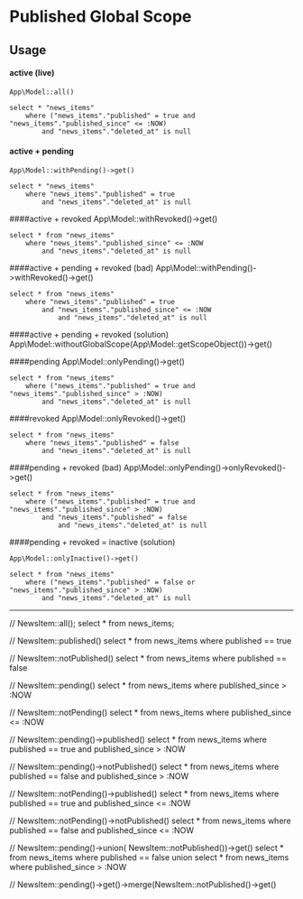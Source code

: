 # Published Global Scope

## Usage

#### active (live)
    App\Model::all()

    select * "news_items"
        where ("news_items"."published" = true and "news_items"."published_since" <= :NOW)
            and "news_items"."deleted_at" is null

#### active + pending
    App\Model::withPending()->get()

    select * "news_items" 
        where "news_items"."published" = true
            and "news_items"."deleted_at" is null

####active + revoked
    App\Model::withRevoked()->get()

    select * from "news_items"
        where "news_items"."published_since" <= :NOW
            and "news_items"."deleted_at" is null

####active + pending + revoked (bad)
    App\Model::withPending()->withRevoked()->get()

    select * from "news_items"
        where "news_items"."published" = true
            and "news_items"."published_since" <= :NOW
                and "news_items"."deleted_at" is null

####active + pending + revoked (solution)
    App\Model::withoutGlobalScope(App\Model::getScopeObject())->get()

####pending
    App\Model::onlyPending()->get()

    select * from "news_items"
        where ("news_items"."published" = true and "news_items"."published_since" > :NOW)
            and "news_items"."deleted_at" is null

####revoked
    App\Model::onlyRevoked()->get()

    select * from "news_items"
        where "news_items"."published" = false
            and "news_items"."deleted_at" is null

####pending + revoked (bad)
    App\Model::onlyPending()->onlyRevoked()->get()

    select * from "news_items"
        where ("news_items"."published" = true and "news_items"."published_since" > :NOW)
            and "news_items"."published" = false
                and "news_items"."deleted_at" is null

####pending + revoked = inactive (solution)

    App\Model::onlyInactive()->get()

    select * from "news_items"
        where ("news_items"."published" = false or "news_items"."published_since" > :NOW)
            and "news_items"."deleted_at" is null

---

// NewsItem::all();
select * from news_items;

// NewsItem::published()
select * from news_items where published == true

// NewsItem::notPublished()
select * from news_items where published == false

// NewsItem::pending()
select * from news_items where published_since > :NOW

// NewsItem::notPending()
select * from news_items where published_since <= :NOW

// NewsItem::pending()->published()
select * from news_items where published == true and published_since > :NOW

// NewsItem::pending()->notPublished()
select * from news_items where published == false and published_since > :NOW

// NewsItem::notPending()->published()
select * from news_items where published == true and published_since <= :NOW

// NewsItem::notPending()->notPublished()
select * from news_items where published == false and published_since <= :NOW

// NewsItem::pending()->union( NewsItem::notPublished())->get()
select * from news_items where published == false
union
select * from news_items where published_since > :NOW

// NewsItem::pending()->get()->merge(NewsItem::notPublished()->get()




